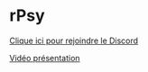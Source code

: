 # rPsy

[Clique ici pour rejoindre le Discord](https://discord.gg/QfafnbUDYH)

[Vidéo présentation](https://youtu.be/UvIcl2dugsE)
